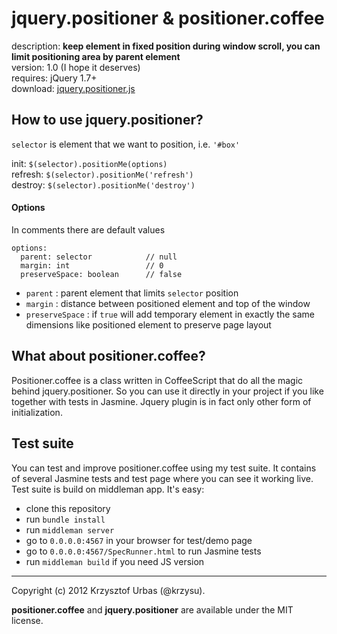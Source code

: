 # jquery.positioner & positioner.coffee

description: __keep element in fixed position during window scroll, you can limit positioning area by parent element__  
version: 1.0 (I hope it deserves)  
requires: jQuery 1.7+  
download: [jquery.positioner.js](https://raw.github.com/krzysu/jquery.positioner/master/build/javascripts/jquery.positioner.js)  


## How to use jquery.positioner?

`selector` is element that we want to position, i.e. `'#box'`  

init:     `$(selector).positionMe(options)`  
refresh:  `$(selector).positionMe('refresh')`  
destroy:  `$(selector).positionMe('destroy')`  

#### Options

In comments there are default values

    options:
      parent: selector            // null
      margin: int                 // 0
      preserveSpace: boolean      // false

-   `parent` : parent element that limits `selector` position
-   `margin` : distance between positioned element and top of the window 
-   `preserveSpace` : if `true` will add temporary element in exactly the same dimensions like positioned element to preserve page layout


## What about positioner.coffee?

Positioner.coffee is a class written in CoffeeScript that do all the magic behind jquery.positioner. So you can use it directly in your project if you like together with tests in Jasmine. Jquery plugin is in fact only other form of initialization.


## Test suite

You can test and improve positioner.coffee using my test suite. It contains of several Jasmine tests and test page where you can see it working live. Test suite is build on middleman app. It's easy:

-   clone this repository
-   run `bundle install`
-   run `middleman server`
-   go to `0.0.0.0:4567` in your browser for test/demo page
-   go to `0.0.0.0:4567/SpecRunner.html` to run Jasmine tests
-   run `middleman build` if you need JS version


* * *
Copyright (c) 2012 Krzysztof Urbas (@krzysu).

__positioner.coffee__ and __jquery.positioner__ are available under the MIT license.